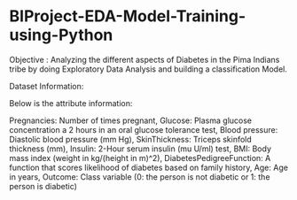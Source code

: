 # BIProject-EDA-Model-Training-using-Python

Objective : Analyzing the different aspects of Diabetes in the Pima Indians tribe by doing Exploratory Data Analysis and building a classification Model.

Dataset Information:

Below is the attribute information:

Pregnancies: Number of times pregnant, Glucose: Plasma glucose concentration a 2 hours in an oral glucose tolerance test, Blood pressure: Diastolic blood pressure (mm Hg), SkinThickness: Triceps skinfold thickness (mm), Insulin: 2-Hour serum insulin (mu U/ml) test, BMI: Body mass index (weight in kg/(height in m)^2), DiabetesPedigreeFunction: A function that scores likelihood of diabetes based on family history, Age: Age in years, Outcome: Class variable (0: the person is not diabetic or 1: the person is diabetic)
